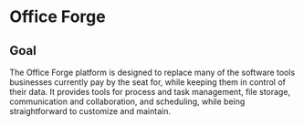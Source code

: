 # Office Forge

## Goal

The Office Forge platform is designed to replace many of the software tools businesses currently pay by the seat for, while keeping them in control of their data. It provides tools for process and task management, file storage, communication and collaboration, and scheduling, while being straightforward to customize and maintain.
